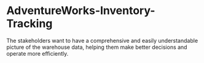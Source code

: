 # AdventureWorks-Inventory-Tracking
The stakeholders want to have a comprehensive and easily understandable picture of the warehouse data, helping them make better decisions and operate more efficiently.
